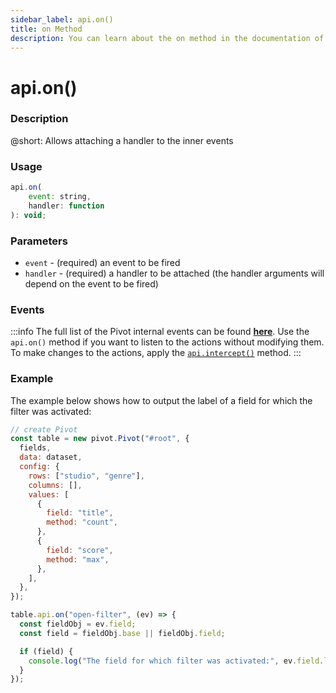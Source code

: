 ```yaml
---
sidebar_label: api.on()
title: on Method
description: You can learn about the on method in the documentation of the DHTMLX JavaScript Pivot library. Browse developer guides and API reference, try out code examples and live demos, and download a free 30-day evaluation version of DHTMLX Pivot.
---
```


# api.on()

### Description

@short: Allows attaching a handler to the inner events

### Usage

~~~jsx {}
api.on(
    event: string,
    handler: function
): void;
~~~

### Parameters

- `event` - (required) an event to be fired
- `handler` - (required) a handler to be attached (the handler arguments will depend on the event to be fired)

### Events

:::info
The full list of the Pivot internal events can be found [**here**](/api/overview/main-overview/#pivot-events).
Use the `api.on()` method if you want to listen to the actions without modifying them. To make changes to the actions, apply the [`api.intercept()`](/api/internal/intercept-method) method.
:::

### Example

The example below shows how to output the label of a field for which the filter was activated: 

~~~jsx
// create Pivot
const table = new pivot.Pivot("#root", {
  fields,
  data: dataset,
  config: {
    rows: ["studio", "genre"],
    columns: [],
    values: [
      {
        field: "title",
        method: "count",
      },
      {
        field: "score",
        method: "max",
      },
    ],
  },
});

table.api.on("open-filter", (ev) => {
  const fieldObj = ev.field;
  const field = fieldObj.base || fieldObj.field;

  if (field) {
    console.log("The field for which filter was activated:", ev.field.label);
  }
});
~~~
